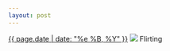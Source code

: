 ```yaml
---
layout: post
---
```


<p>
  <time><a href="/388">{{ page.date | date: "%e %B, %Y" }}</a></time>
  <a href="/388"><img src="{{ site.assets_url }}/388.jpg"/></a>
  <span>Flirting</span>
</p>
